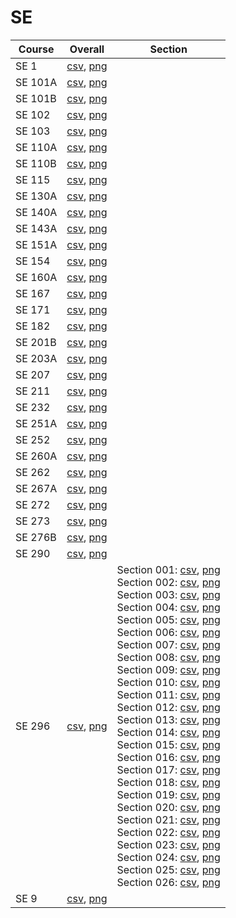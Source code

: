 # SE

| Course | Overall | Section |
| ------ | ------- | ------- |
| SE 1 | [csv](https://github.com/UCSD-Historical-Enrollment-Data/2024Winter/blob/main/overall/SE%201.csv), [png](https://raw.githubusercontent.com/UCSD-Historical-Enrollment-Data/2024Winter/main/plot_overall/SE%201.png) |  |
| SE 101A | [csv](https://github.com/UCSD-Historical-Enrollment-Data/2024Winter/blob/main/overall/SE%20101A.csv), [png](https://raw.githubusercontent.com/UCSD-Historical-Enrollment-Data/2024Winter/main/plot_overall/SE%20101A.png) |  |
| SE 101B | [csv](https://github.com/UCSD-Historical-Enrollment-Data/2024Winter/blob/main/overall/SE%20101B.csv), [png](https://raw.githubusercontent.com/UCSD-Historical-Enrollment-Data/2024Winter/main/plot_overall/SE%20101B.png) |  |
| SE 102 | [csv](https://github.com/UCSD-Historical-Enrollment-Data/2024Winter/blob/main/overall/SE%20102.csv), [png](https://raw.githubusercontent.com/UCSD-Historical-Enrollment-Data/2024Winter/main/plot_overall/SE%20102.png) |  |
| SE 103 | [csv](https://github.com/UCSD-Historical-Enrollment-Data/2024Winter/blob/main/overall/SE%20103.csv), [png](https://raw.githubusercontent.com/UCSD-Historical-Enrollment-Data/2024Winter/main/plot_overall/SE%20103.png) |  |
| SE 110A | [csv](https://github.com/UCSD-Historical-Enrollment-Data/2024Winter/blob/main/overall/SE%20110A.csv), [png](https://raw.githubusercontent.com/UCSD-Historical-Enrollment-Data/2024Winter/main/plot_overall/SE%20110A.png) |  |
| SE 110B | [csv](https://github.com/UCSD-Historical-Enrollment-Data/2024Winter/blob/main/overall/SE%20110B.csv), [png](https://raw.githubusercontent.com/UCSD-Historical-Enrollment-Data/2024Winter/main/plot_overall/SE%20110B.png) |  |
| SE 115 | [csv](https://github.com/UCSD-Historical-Enrollment-Data/2024Winter/blob/main/overall/SE%20115.csv), [png](https://raw.githubusercontent.com/UCSD-Historical-Enrollment-Data/2024Winter/main/plot_overall/SE%20115.png) |  |
| SE 130A | [csv](https://github.com/UCSD-Historical-Enrollment-Data/2024Winter/blob/main/overall/SE%20130A.csv), [png](https://raw.githubusercontent.com/UCSD-Historical-Enrollment-Data/2024Winter/main/plot_overall/SE%20130A.png) |  |
| SE 140A | [csv](https://github.com/UCSD-Historical-Enrollment-Data/2024Winter/blob/main/overall/SE%20140A.csv), [png](https://raw.githubusercontent.com/UCSD-Historical-Enrollment-Data/2024Winter/main/plot_overall/SE%20140A.png) |  |
| SE 143A | [csv](https://github.com/UCSD-Historical-Enrollment-Data/2024Winter/blob/main/overall/SE%20143A.csv), [png](https://raw.githubusercontent.com/UCSD-Historical-Enrollment-Data/2024Winter/main/plot_overall/SE%20143A.png) |  |
| SE 151A | [csv](https://github.com/UCSD-Historical-Enrollment-Data/2024Winter/blob/main/overall/SE%20151A.csv), [png](https://raw.githubusercontent.com/UCSD-Historical-Enrollment-Data/2024Winter/main/plot_overall/SE%20151A.png) |  |
| SE 154 | [csv](https://github.com/UCSD-Historical-Enrollment-Data/2024Winter/blob/main/overall/SE%20154.csv), [png](https://raw.githubusercontent.com/UCSD-Historical-Enrollment-Data/2024Winter/main/plot_overall/SE%20154.png) |  |
| SE 160A | [csv](https://github.com/UCSD-Historical-Enrollment-Data/2024Winter/blob/main/overall/SE%20160A.csv), [png](https://raw.githubusercontent.com/UCSD-Historical-Enrollment-Data/2024Winter/main/plot_overall/SE%20160A.png) |  |
| SE 167 | [csv](https://github.com/UCSD-Historical-Enrollment-Data/2024Winter/blob/main/overall/SE%20167.csv), [png](https://raw.githubusercontent.com/UCSD-Historical-Enrollment-Data/2024Winter/main/plot_overall/SE%20167.png) |  |
| SE 171 | [csv](https://github.com/UCSD-Historical-Enrollment-Data/2024Winter/blob/main/overall/SE%20171.csv), [png](https://raw.githubusercontent.com/UCSD-Historical-Enrollment-Data/2024Winter/main/plot_overall/SE%20171.png) |  |
| SE 182 | [csv](https://github.com/UCSD-Historical-Enrollment-Data/2024Winter/blob/main/overall/SE%20182.csv), [png](https://raw.githubusercontent.com/UCSD-Historical-Enrollment-Data/2024Winter/main/plot_overall/SE%20182.png) |  |
| SE 201B | [csv](https://github.com/UCSD-Historical-Enrollment-Data/2024Winter/blob/main/overall/SE%20201B.csv), [png](https://raw.githubusercontent.com/UCSD-Historical-Enrollment-Data/2024Winter/main/plot_overall/SE%20201B.png) |  |
| SE 203A | [csv](https://github.com/UCSD-Historical-Enrollment-Data/2024Winter/blob/main/overall/SE%20203A.csv), [png](https://raw.githubusercontent.com/UCSD-Historical-Enrollment-Data/2024Winter/main/plot_overall/SE%20203A.png) |  |
| SE 207 | [csv](https://github.com/UCSD-Historical-Enrollment-Data/2024Winter/blob/main/overall/SE%20207.csv), [png](https://raw.githubusercontent.com/UCSD-Historical-Enrollment-Data/2024Winter/main/plot_overall/SE%20207.png) |  |
| SE 211 | [csv](https://github.com/UCSD-Historical-Enrollment-Data/2024Winter/blob/main/overall/SE%20211.csv), [png](https://raw.githubusercontent.com/UCSD-Historical-Enrollment-Data/2024Winter/main/plot_overall/SE%20211.png) |  |
| SE 232 | [csv](https://github.com/UCSD-Historical-Enrollment-Data/2024Winter/blob/main/overall/SE%20232.csv), [png](https://raw.githubusercontent.com/UCSD-Historical-Enrollment-Data/2024Winter/main/plot_overall/SE%20232.png) |  |
| SE 251A | [csv](https://github.com/UCSD-Historical-Enrollment-Data/2024Winter/blob/main/overall/SE%20251A.csv), [png](https://raw.githubusercontent.com/UCSD-Historical-Enrollment-Data/2024Winter/main/plot_overall/SE%20251A.png) |  |
| SE 252 | [csv](https://github.com/UCSD-Historical-Enrollment-Data/2024Winter/blob/main/overall/SE%20252.csv), [png](https://raw.githubusercontent.com/UCSD-Historical-Enrollment-Data/2024Winter/main/plot_overall/SE%20252.png) |  |
| SE 260A | [csv](https://github.com/UCSD-Historical-Enrollment-Data/2024Winter/blob/main/overall/SE%20260A.csv), [png](https://raw.githubusercontent.com/UCSD-Historical-Enrollment-Data/2024Winter/main/plot_overall/SE%20260A.png) |  |
| SE 262 | [csv](https://github.com/UCSD-Historical-Enrollment-Data/2024Winter/blob/main/overall/SE%20262.csv), [png](https://raw.githubusercontent.com/UCSD-Historical-Enrollment-Data/2024Winter/main/plot_overall/SE%20262.png) |  |
| SE 267A | [csv](https://github.com/UCSD-Historical-Enrollment-Data/2024Winter/blob/main/overall/SE%20267A.csv), [png](https://raw.githubusercontent.com/UCSD-Historical-Enrollment-Data/2024Winter/main/plot_overall/SE%20267A.png) |  |
| SE 272 | [csv](https://github.com/UCSD-Historical-Enrollment-Data/2024Winter/blob/main/overall/SE%20272.csv), [png](https://raw.githubusercontent.com/UCSD-Historical-Enrollment-Data/2024Winter/main/plot_overall/SE%20272.png) |  |
| SE 273 | [csv](https://github.com/UCSD-Historical-Enrollment-Data/2024Winter/blob/main/overall/SE%20273.csv), [png](https://raw.githubusercontent.com/UCSD-Historical-Enrollment-Data/2024Winter/main/plot_overall/SE%20273.png) |  |
| SE 276B | [csv](https://github.com/UCSD-Historical-Enrollment-Data/2024Winter/blob/main/overall/SE%20276B.csv), [png](https://raw.githubusercontent.com/UCSD-Historical-Enrollment-Data/2024Winter/main/plot_overall/SE%20276B.png) |  |
| SE 290 | [csv](https://github.com/UCSD-Historical-Enrollment-Data/2024Winter/blob/main/overall/SE%20290.csv), [png](https://raw.githubusercontent.com/UCSD-Historical-Enrollment-Data/2024Winter/main/plot_overall/SE%20290.png) |  |
| SE 296 | [csv](https://github.com/UCSD-Historical-Enrollment-Data/2024Winter/blob/main/overall/SE%20296.csv), [png](https://raw.githubusercontent.com/UCSD-Historical-Enrollment-Data/2024Winter/main/plot_overall/SE%20296.png) | Section 001: [csv](https://github.com/UCSD-Historical-Enrollment-Data/2024Winter/blob/main/section/SE%20296_001.csv), [png](https://raw.githubusercontent.com/UCSD-Historical-Enrollment-Data/2024Winter/main/plot_section/SE%20296_001.png)<br>Section 002: [csv](https://github.com/UCSD-Historical-Enrollment-Data/2024Winter/blob/main/section/SE%20296_002.csv), [png](https://raw.githubusercontent.com/UCSD-Historical-Enrollment-Data/2024Winter/main/plot_section/SE%20296_002.png)<br>Section 003: [csv](https://github.com/UCSD-Historical-Enrollment-Data/2024Winter/blob/main/section/SE%20296_003.csv), [png](https://raw.githubusercontent.com/UCSD-Historical-Enrollment-Data/2024Winter/main/plot_section/SE%20296_003.png)<br>Section 004: [csv](https://github.com/UCSD-Historical-Enrollment-Data/2024Winter/blob/main/section/SE%20296_004.csv), [png](https://raw.githubusercontent.com/UCSD-Historical-Enrollment-Data/2024Winter/main/plot_section/SE%20296_004.png)<br>Section 005: [csv](https://github.com/UCSD-Historical-Enrollment-Data/2024Winter/blob/main/section/SE%20296_005.csv), [png](https://raw.githubusercontent.com/UCSD-Historical-Enrollment-Data/2024Winter/main/plot_section/SE%20296_005.png)<br>Section 006: [csv](https://github.com/UCSD-Historical-Enrollment-Data/2024Winter/blob/main/section/SE%20296_006.csv), [png](https://raw.githubusercontent.com/UCSD-Historical-Enrollment-Data/2024Winter/main/plot_section/SE%20296_006.png)<br>Section 007: [csv](https://github.com/UCSD-Historical-Enrollment-Data/2024Winter/blob/main/section/SE%20296_007.csv), [png](https://raw.githubusercontent.com/UCSD-Historical-Enrollment-Data/2024Winter/main/plot_section/SE%20296_007.png)<br>Section 008: [csv](https://github.com/UCSD-Historical-Enrollment-Data/2024Winter/blob/main/section/SE%20296_008.csv), [png](https://raw.githubusercontent.com/UCSD-Historical-Enrollment-Data/2024Winter/main/plot_section/SE%20296_008.png)<br>Section 009: [csv](https://github.com/UCSD-Historical-Enrollment-Data/2024Winter/blob/main/section/SE%20296_009.csv), [png](https://raw.githubusercontent.com/UCSD-Historical-Enrollment-Data/2024Winter/main/plot_section/SE%20296_009.png)<br>Section 010: [csv](https://github.com/UCSD-Historical-Enrollment-Data/2024Winter/blob/main/section/SE%20296_010.csv), [png](https://raw.githubusercontent.com/UCSD-Historical-Enrollment-Data/2024Winter/main/plot_section/SE%20296_010.png)<br>Section 011: [csv](https://github.com/UCSD-Historical-Enrollment-Data/2024Winter/blob/main/section/SE%20296_011.csv), [png](https://raw.githubusercontent.com/UCSD-Historical-Enrollment-Data/2024Winter/main/plot_section/SE%20296_011.png)<br>Section 012: [csv](https://github.com/UCSD-Historical-Enrollment-Data/2024Winter/blob/main/section/SE%20296_012.csv), [png](https://raw.githubusercontent.com/UCSD-Historical-Enrollment-Data/2024Winter/main/plot_section/SE%20296_012.png)<br>Section 013: [csv](https://github.com/UCSD-Historical-Enrollment-Data/2024Winter/blob/main/section/SE%20296_013.csv), [png](https://raw.githubusercontent.com/UCSD-Historical-Enrollment-Data/2024Winter/main/plot_section/SE%20296_013.png)<br>Section 014: [csv](https://github.com/UCSD-Historical-Enrollment-Data/2024Winter/blob/main/section/SE%20296_014.csv), [png](https://raw.githubusercontent.com/UCSD-Historical-Enrollment-Data/2024Winter/main/plot_section/SE%20296_014.png)<br>Section 015: [csv](https://github.com/UCSD-Historical-Enrollment-Data/2024Winter/blob/main/section/SE%20296_015.csv), [png](https://raw.githubusercontent.com/UCSD-Historical-Enrollment-Data/2024Winter/main/plot_section/SE%20296_015.png)<br>Section 016: [csv](https://github.com/UCSD-Historical-Enrollment-Data/2024Winter/blob/main/section/SE%20296_016.csv), [png](https://raw.githubusercontent.com/UCSD-Historical-Enrollment-Data/2024Winter/main/plot_section/SE%20296_016.png)<br>Section 017: [csv](https://github.com/UCSD-Historical-Enrollment-Data/2024Winter/blob/main/section/SE%20296_017.csv), [png](https://raw.githubusercontent.com/UCSD-Historical-Enrollment-Data/2024Winter/main/plot_section/SE%20296_017.png)<br>Section 018: [csv](https://github.com/UCSD-Historical-Enrollment-Data/2024Winter/blob/main/section/SE%20296_018.csv), [png](https://raw.githubusercontent.com/UCSD-Historical-Enrollment-Data/2024Winter/main/plot_section/SE%20296_018.png)<br>Section 019: [csv](https://github.com/UCSD-Historical-Enrollment-Data/2024Winter/blob/main/section/SE%20296_019.csv), [png](https://raw.githubusercontent.com/UCSD-Historical-Enrollment-Data/2024Winter/main/plot_section/SE%20296_019.png)<br>Section 020: [csv](https://github.com/UCSD-Historical-Enrollment-Data/2024Winter/blob/main/section/SE%20296_020.csv), [png](https://raw.githubusercontent.com/UCSD-Historical-Enrollment-Data/2024Winter/main/plot_section/SE%20296_020.png)<br>Section 021: [csv](https://github.com/UCSD-Historical-Enrollment-Data/2024Winter/blob/main/section/SE%20296_021.csv), [png](https://raw.githubusercontent.com/UCSD-Historical-Enrollment-Data/2024Winter/main/plot_section/SE%20296_021.png)<br>Section 022: [csv](https://github.com/UCSD-Historical-Enrollment-Data/2024Winter/blob/main/section/SE%20296_022.csv), [png](https://raw.githubusercontent.com/UCSD-Historical-Enrollment-Data/2024Winter/main/plot_section/SE%20296_022.png)<br>Section 023: [csv](https://github.com/UCSD-Historical-Enrollment-Data/2024Winter/blob/main/section/SE%20296_023.csv), [png](https://raw.githubusercontent.com/UCSD-Historical-Enrollment-Data/2024Winter/main/plot_section/SE%20296_023.png)<br>Section 024: [csv](https://github.com/UCSD-Historical-Enrollment-Data/2024Winter/blob/main/section/SE%20296_024.csv), [png](https://raw.githubusercontent.com/UCSD-Historical-Enrollment-Data/2024Winter/main/plot_section/SE%20296_024.png)<br>Section 025: [csv](https://github.com/UCSD-Historical-Enrollment-Data/2024Winter/blob/main/section/SE%20296_025.csv), [png](https://raw.githubusercontent.com/UCSD-Historical-Enrollment-Data/2024Winter/main/plot_section/SE%20296_025.png)<br>Section 026: [csv](https://github.com/UCSD-Historical-Enrollment-Data/2024Winter/blob/main/section/SE%20296_026.csv), [png](https://raw.githubusercontent.com/UCSD-Historical-Enrollment-Data/2024Winter/main/plot_section/SE%20296_026.png) |
| SE 9 | [csv](https://github.com/UCSD-Historical-Enrollment-Data/2024Winter/blob/main/overall/SE%209.csv), [png](https://raw.githubusercontent.com/UCSD-Historical-Enrollment-Data/2024Winter/main/plot_overall/SE%209.png) |  |
